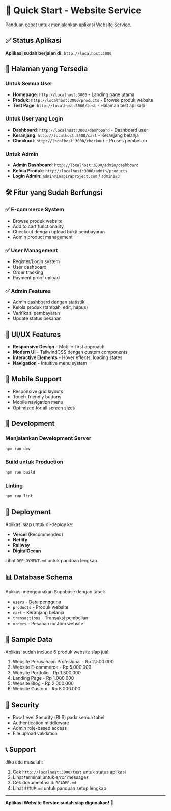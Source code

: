 # 🚀 Quick Start - Website Service

Panduan cepat untuk menjalankan aplikasi Website Service.

## ✅ Status Aplikasi

**Aplikasi sudah berjalan di:** `http://localhost:3000`

## 🎯 Halaman yang Tersedia

### Untuk Semua User
- **Homepage**: `http://localhost:3000` - Landing page utama
- **Produk**: `http://localhost:3000/products` - Browse produk website
- **Test Page**: `http://localhost:3000/test` - Halaman test aplikasi

### Untuk User yang Login
- **Dashboard**: `http://localhost:3000/dashboard` - Dashboard user
- **Keranjang**: `http://localhost:3000/cart` - Keranjang belanja
- **Checkout**: `http://localhost:3000/checkout` - Proses pembelian

### Untuk Admin
- **Admin Dashboard**: `http://localhost:3000/admin/dashboard`
- **Kelola Produk**: `http://localhost:3000/admin/products`
- **Login Admin**: `admin@inspiraproject.com` / `admin123`

## 🛠 Fitur yang Sudah Berfungsi

### ✅ E-commerce System
- Browse produk website
- Add to cart functionality
- Checkout dengan upload bukti pembayaran
- Admin product management

### ✅ User Management
- Register/Login system
- User dashboard
- Order tracking
- Payment proof upload

### ✅ Admin Features
- Admin dashboard dengan statistik
- Kelola produk (tambah, edit, hapus)
- Verifikasi pembayaran
- Update status pesanan

## 🎨 UI/UX Features

- **Responsive Design** - Mobile-first approach
- **Modern UI** - TailwindCSS dengan custom components
- **Interactive Elements** - Hover effects, loading states
- **Navigation** - Intuitive menu system

## 📱 Mobile Support

- Responsive grid layouts
- Touch-friendly buttons
- Mobile navigation menu
- Optimized for all screen sizes

## 🔧 Development

### Menjalankan Development Server
```bash
npm run dev
```

### Build untuk Production
```bash
npm run build
```

### Linting
```bash
npm run lint
```

## 🚀 Deployment

Aplikasi siap untuk di-deploy ke:
- **Vercel** (Recommended)
- **Netlify**
- **Railway**
- **DigitalOcean**

Lihat `DEPLOYMENT.md` untuk panduan lengkap.

## 📊 Database Schema

Aplikasi menggunakan Supabase dengan tabel:
- `users` - Data pengguna
- `products` - Produk website
- `cart` - Keranjang belanja
- `transactions` - Transaksi pembelian
- `orders` - Pesanan custom website

## 🎯 Sample Data

Aplikasi sudah include 6 produk website siap jual:
1. Website Perusahaan Profesional - Rp 2.500.000
2. Website E-commerce - Rp 5.000.000
3. Website Portfolio - Rp 1.500.000
4. Landing Page - Rp 1.000.000
5. Website Blog - Rp 2.000.000
6. Website Custom - Rp 8.000.000

## 🔐 Security

- Row Level Security (RLS) pada semua tabel
- Authentication middleware
- Admin role-based access
- File upload validation

## 📞 Support

Jika ada masalah:
1. Cek `http://localhost:3000/test` untuk status aplikasi
2. Lihat terminal untuk error messages
3. Cek dokumentasi di `README.md`
4. Lihat `SETUP.md` untuk panduan setup lengkap

---

**Aplikasi Website Service sudah siap digunakan! 🎉**

